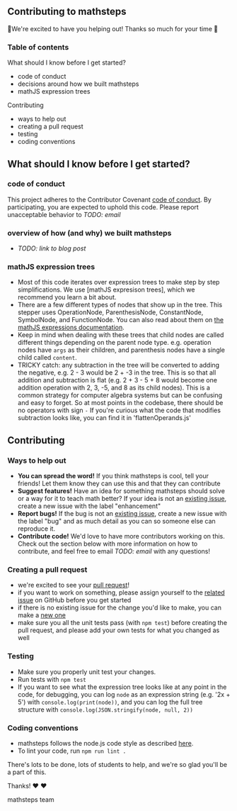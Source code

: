 ## Contributing to mathsteps

🎉We're excited to have you helping out! Thanks so much for your time 🎉

### Table of contents

What should I know before I get started?

- code of conduct
- decisions around how we built mathsteps
- mathJS expression trees

Contributing

- ways to help out
- creating a pull request
- testing
- coding conventions


## What should I know before I get started?

### code of conduct

This project adheres to the Contributor Covenant [code of conduct](CODE_OF_CONDUCT.md).
By participating, you are expected to uphold this code.
Please report unacceptable behavior to *TODO: email*

### overview of how (and why) we built mathsteps

- *TODO: link to blog post*

### mathJS expression trees

- Most of this code iterates over expression trees to make step by step
  simplifications. We use [mathJS expresison trees], which we recommend you
  learn a bit about.
- There are a few different types of nodes that show up in the tree.
  This stepper uses OperationNode, ParenthesisNode, ConstantNode, SymbolNode,
  and FunctionNode. You can also read about them on [the mathJS expressions
  documentation](http://mathjs.org/docs/expressions/expression_trees.html).
- Keep in mind when dealing with these trees that child nodes are called
  different things depending on the parent node type. e.g. operation nodes have
  `args` as their children, and parenthesis nodes have a single child called
  `content`.
- TRICKY catch: any subtraction in the tree will be converted to adding the
  negative, e.g. 2 - 3 would be 2 + -3 in the tree. This is so that all
  addition and subtraction is flat (e.g. 2 + 3 - 5 + 8 would become one
  addition operation with 2, 3, -5, and 8 as its child nodes). This is a common
  strategy for computer algebra systems but can be confusing and easy to forget.
  So at most points in the codebase, there should be no operators with sign `-`
  If you're curious what the code that modifies subtraction looks like, you can
  find it in 'flattenOperands.js'

## Contributing

### Ways to help out

- **You can spread the word!** If you think mathsteps is cool, tell your friends!
  Let them know they can use this and that they can contribute
- **Suggest features!** Have an idea for something mathsteps should solve or a way
  for it to teach math better? If your idea is not an [existing issue](https://github.com/socraticorg/mathsteps/issues?q=is%3Aopen+is%3Aissue+label%3Aenhancement), create a new issue with
  the label "enhancement"
- **Report bugs!** If the bug is not an [existing issue](https://github.com/socraticorg/mathsteps/issues?q=is%3Aopen+is%3Aissue+label%3Abug),
  create a new issue with the label "bug" and as much detail as you can so
  someone else can reproduce it.
- **Contribute code!** We'd love to have more contributors working on this. Check
  out the section below with more information on how to contribute, and feel
  free to email *TODO: email* with any questions!

### Creating a pull request

- we're excited to see your [pull request](https://help.github.com/articles/about-pull-requests/)!
- if you want to work on something, please assign yourself to the
  [related issue](https://github.com/socraticorg/mathsteps/issues) on GitHub
  before you get started
- if there is no existing issue for the change you'd like to make, you can make
  a [new one](https://github.com/socraticorg/mathsteps/issues/new)
- make sure you all the unit tests pass (with `npm test`) before creating the
  pull request, and please add your own tests for what you changed as well

### Testing

- Make sure you properly unit test your changes.
- Run tests with `npm test`
- If you want to see what the expression tree looks like at any point
  in the code, for debugging, you can log `node` as an expression string
  (e.g. '2x + 5') with `console.log(print(node))`, and you can log the full
  tree structure with `console.log(JSON.stringify(node, null, 2))`

### Coding conventions

- mathsteps follows the node.js code style as described
  [here](https://github.com/felixge/node-style-guide).
- To lint your code, run `npm run lint .`


There's lots to be done, lots of students to help, and we're so glad you'll be
a part of this.

Thanks! ❤️ ❤️

mathsteps team
